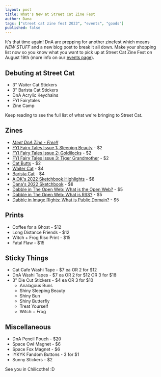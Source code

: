 ```yaml
---
layout: post
title: What's New at Street Cat Zine Fest
author: Dana
tags: ["street cat zine fest 2023", "events", "goods"]
published: false
---
```


It's that time again! DnA are prepping for another zinefest which means *NEW STUFF* and a new blog post to break it all down. Make your shopping list now so you know what you want to pick up at Street Cat Zine Fest on August 19th (more info on our [events page](https://www.dnaartists.net/events/)).

<!-- add an image here with some of the new items -->

## Debuting at Street Cat

- 3" Waiter Cat Stickers
- 3" Barista Cat Stickers
- DnA Acrylic Keychains
- FYI Fairytales
- Zine Camp

Keep reading to see the full list of what we're bringing to Street Cat.

<!--more-->

## Zines

- [*Meet DnA Zine - Free!!*](https://www.dnaartists.net/dnapublications/meet-the-team.html)
- [FYI Fairy Tales Issue 1: Sleeping Beauty](https://www.dnaartists.net/alexpublications/fyi-vol-1-sleeping-beauty.html) - $2
- [FYI Fairy Tales Issue 2: Goldilocks](https://www.dnaartists.net/alexpublications/fyi-vol-2-goldilocks.html) - $2
- [FYI Fairy Tales Issue 3: Tiger Grandmother](https://www.dnaartists.net/alexpublications/fyi-tiger-grandmother.html) - $2
- [Cat Butts](https://www.dnaartists.net/danapublications/cat-butts.html) - $2
- [Waiter Cat](https://www.dnaartists.net/danapublications/waiter-cat.html) - $4
- [Barista Cat](https://www.dnaartists.net/danapublications/barista-cat.html) - $4
- [A.OK's 2022 Sketchbook Highlights](https://www.dnaartists.net/alexpublications/22-sketchbook-a.html) - $8
- [Dana's 2022 Sketchbook](https://www.dnaartists.net/danapublications/2022-sketchbook.html) - $8
- [Dabble in The Open Web: What is the Open Web?](https://www.dnaartists.net/publications/dabble-in/) - $5
- [Dabble in The Open Web: What is RSS?](https://www.dnaartists.net/publications/dabble-in/) - $5
- [Dabble in Image RIghts: What is Public Domain?](https://www.dnaartists.net/publications/dabble-in/) - $5

## Prints

- Coffee for a Ghost - $12
- Long Distance Friends - $12
- Witch + Frog Riso Print - $15
- Fatal Flaw - $15

## Sticky Things

- Cat Cafe Washi Tape - $7 ea OR 2 for $12
- DnA Washi Tapes - $7 ea OR 2 for $12 OR 3 for $18
- 3" Die Cut Stickers - $4 ea OR 3 for $10
  - Analagous Buns
  - Shiny Sleeping Beauty
  - Shiny Bun
  - Shiny Butterfly
  - Treat Yourself
  - Witch + Frog

## Miscellaneous 

- DnA Pencil Pouch - $20
- Space Owl Magnet - $6
- Space Fox Magnet - $6
- IYKYK Fandom Buttons - 3 for $1
- Sunny Stickers - $2

See you in Chilicothe! :D
